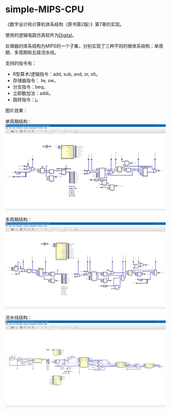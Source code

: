 # simple-MIPS-CPU

《数字设计和计算机体系结构（原书第2版）》第7章的实现。

使用的逻辑电路仿真软件为[Digital](https://github.com/hneemann/Digital)。

处理器的体系结构为MIPS的一个子集，分别实现了三种不同的微体系结构：单周期、多周期和五级流水线。

支持的指令有：
* R型算术/逻辑指令：add, sub, and, or, slt。
* 存储器指令： lw, sw。
* 分支指令：beq。
* 立即数加法：addi。
* 跳转指令：j。

图片效果：

单周期结构：
![SingleCycleCPU](https://github.com/ci-ke/simple-MIPS-CPU/blob/master/images/SingleCycleProcessor.png)

多周期结构：
![MultiCycleCPU](https://github.com/ci-ke/simple-MIPS-CPU/blob/master/images/MultiCycleProcessor.png)

流水线结构：
![PipelinedCPU](https://github.com/ci-ke/simple-MIPS-CPU/blob/master/images/PipelinedProcessor.png)
